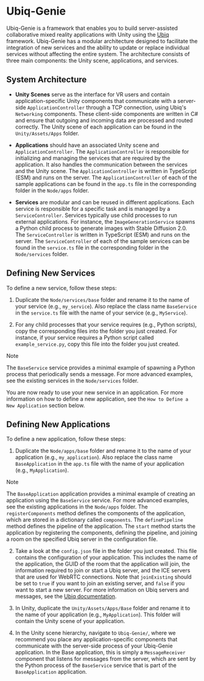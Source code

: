 # Ubiq-Genie

Ubiq-Genie is a framework that enables you to build server-assisted collaborative mixed reality applications with Unity using the [Ubiq](https://ubiq.online) framework. Ubiq-Genie has a modular architecture designed to facilitate the integration of new services and the ability to update or replace individual services without affecting the entire system. The architecture consists of three main components: the Unity scene, applications, and services.

## System Architecture

- **Unity Scenes** serve as the interface for VR users and contain application-specific Unity components that communicate with a server-side `ApplicationController` through a TCP connection, using Ubiq's `Networking` components. These client-side components are written in C# and ensure that outgoing and incoming data are processed and routed correctly. The Unity scene of each application can be found in the `Unity/Assets/Apps` folder.

- **Applications** should have an associated Unity scene and `ApplicationController`. The `ApplicationController` is responsible for initializing and managing the services that are required by the application. It also handles the communication between the services and the Unity scene. The `ApplicationController` is written in TypeScript (ESM) and runs on the server. The `ApplicationController` of each of the sample applications can be found in the `app.ts` file in the corresponding folder in the `Node/apps` folder.

- **Services** are modular and can be reused in different applications. Each service is responsible for a specific task and is managed by a `ServiceController`. Services typically use child processes to run external applications. For instance, the `ImageGenerationService` spawns a Python child process to generate images with Stable Diffusion 2.0. The `ServiceController` is written in TypeScript (ESM) and runs on the server. The `ServiceController` of each of the sample services can be found in the `service.ts` file in the corresponding folder in the `Node/services` folder.

## Defining New Services

To define a new service, follow these steps:

1. Duplicate the `Node/services/base` folder and rename it to the name of your service (e.g., `my_service`). Also replace the class name `BaseService` in the `service.ts` file with the name of your service (e.g., `MyService`).

2. For any child processes that your service requires (e.g., Python scripts), copy the corresponding files into the folder you just created. For instance, if your service requires a Python script called `example_service.py`, copy this file into the folder you just created.

> [!NOTE]
> The `BaseService` service provides a minimal example of spawning a Python process that periodically sends a message. For more advanced examples, see the existing services in the `Node/services` folder.

You are now ready to use your new service in an application. For more information on how to define a new application, see the `How to Define a New Application` section below.

## Defining New Applications

To define a new application, follow these steps:

1. Duplicate the `Node/apps/base` folder and rename it to the name of your application (e.g., `my_application`). Also replace the class name `BaseApplication` in the `app.ts` file with the name of your application (e.g., `MyApplication`).

> [!NOTE]
> The `BaseApplication` application provides a minimal example of creating an application using the `BaseService` service. For more advanced examples, see the existing applications in the `Node/apps` folder. The `registerComponents` method defines the components of the application, which are stored in a dictionary called `components`. The `definePipeline` method defines the pipeline of the application. The `start` method starts the application by registering the components, defining the pipeline, and joining a room on the specified Ubiq server in the configuration file.

2. Take a look at the `config.json` file in the folder you just created. This file contains the configuration of your application. This includes the name of the application, the GUID of the room that the application will join, the information required to join or start a Ubiq server, and the ICE servers that are used for WebRTC connections. Note that `joinExisting` should be set to `true` if you want to join an existing server, and `false` if you want to start a new server. For more information on Ubiq servers and messages, see the [Ubiq documentation](https://ucl-vr.github.io/ubiq/serverintroduction/).

3. In Unity, duplicate the `Unity/Assets/Apps/Base` folder and rename it to the name of your application (e.g., `MyApplication`). This folder will contain the Unity scene of your application.

4. In the Unity scene hierarchy, navigate to `Ubiq-Genie/`, where we recommend you place any application-specific components that communicate with the server-side process of your Ubiq-Genie application. In the Base application, this is simply a `MessageReceiver` component that listens for messages from the server, which are sent by the Python process of the `BaseService` service that is part of the `BaseApplication` application.
